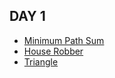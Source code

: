 ## DAY 1
- [Minimum Path Sum](https://leetcode.com/problems/minimum-path-sum/)
- [House Robber](https://leetcode.com/problems/house-robber/)
- [Triangle](https://programmers.co.kr/learn/courses/30/lessons/43105)

